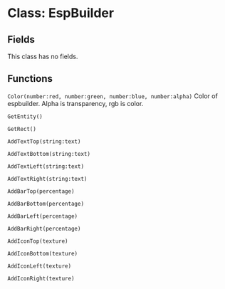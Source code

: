 # Class: EspBuilder

## Fields
This class has no fields.


## Functions

```Color(number:red, number:green, number:blue, number:alpha)``` Color of espbuilder. Alpha is transparency, rgb is color.

```GetEntity()```

```GetRect()```

```AddTextTop(string:text)```

```AddTextBottom(string:text)```

```AddTextLeft(string:text)```

```AddTextRight(string:text)```

```AddBarTop(percentage)```

```AddBarBottom(percentage)```

```AddBarLeft(percentage)```

```AddBarRight(percentage)```

```AddIconTop(texture)```

```AddIconBottom(texture)```

```AddIconLeft(texture)```

```AddIconRight(texture)```
